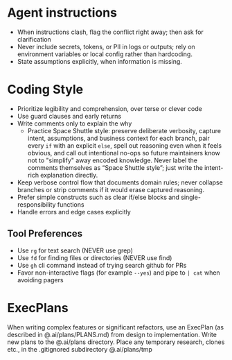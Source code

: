 # Agent instructions

- When instructions clash, flag the conflict right away; then ask for clarification
- Never include secrets, tokens, or PII in logs or outputs; rely on environment variables or local config rather than hardcoding.
- State assumptions explicitly, when information is missing.

# Coding Style

- Prioritize legibility and comprehension, over terse or clever code
- Use guard clauses and early returns
- Write comments only to explain the why
    - Practice Space Shuttle style: preserve deliberate verbosity, capture intent, assumptions, and business context for each branch, pair every `if` with an explicit `else`, spell out reasoning even when it feels obvious, and call out intentional no-ops so future maintainers know not to "simplify" away encoded knowledge. Never label the comments themselves as “Space Shuttle style”; just write the intent-rich explanation directly.
- Keep verbose control flow that documents domain rules; never collapse branches or strip comments if it would erase captured reasoning.
- Prefer simple constructs such as clear if/else blocks and single-responsibility functions
- Handle errors and edge cases explicitly

## Tool Preferences
- Use `rg` for text search (NEVER use grep)
- Use `fd` for finding files or directories (NEVER use find)
- Use `gh` cli command instead of trying search github for PRs
- Favor non-interactive flags (for example `--yes`) and pipe to `| cat` when avoiding pagers

# ExecPlans
When writing complex features or significant refactors, use an ExecPlan (as described in @.ai/plans/PLANS.md) from design to implementation. Write new plans to the @.ai/plans directory. Place any temporary research, clones etc., in the .gitignored subdirectory @.ai/plans/tmp

